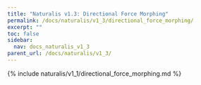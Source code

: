 ```yaml
---
title: "Naturalis v1.3: Directional Force Morphing"
permalink: /docs/naturalis/v1_3/directional_force_morphing/
excerpt: ""
toc: false
sidebar:
  nav: docs_naturalis_v1_3
parent_url: /docs/naturalis/v1_3/
---
```


{% include naturalis/v1_1/directional_force_morphing.md %}
